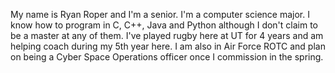 My name is Ryan Roper and I'm a senior. I'm a computer science major. 
I know how to program in C, C++, Java and Python although I don't claim to be a master at any of them. 
I've played rugby here at UT for 4 years and am helping coach during my 5th year here. 
I am also in Air Force ROTC and plan on being a Cyber Space Operations officer once I commission in the spring. 
